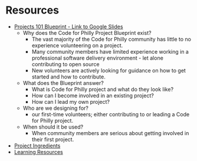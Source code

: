 # Resources
- [Projects 101 Blueprint - Link to Google Slides](https://docs.google.com/a/codeforphilly.org/presentation/d/1d7zazkSMwshShctmlLavJHFl9EQVUxavuwTaaudGEZ8/edit?usp=sharing)
  - Why does the Code for Philly Project Blueprint exist?
    - The vast majority of the Code for Philly community has little to no experience volunteering on a project. 
     - Many community members have limited experience working in a professional software delivery environment - let alone contributing to open source 
    - New volunteers are actively looking for guidance on how to get started and how to contribute. 
  - What does the Blueprint answer? 
    - What is Code for Philly project and what do they look like?
    - How can I become involved in an existing project?
    - How can I lead my own project?
  - Who are we designing for?
    - our first-time volunteers; either contributing to or leading a Code for Philly project. 
  - When should it be used?
    - When community members are serious about getting involved in their first project. 
- [Project Ingredients](INGREDIENTS.md)
- [Learning Resources](LEARNING.md)
